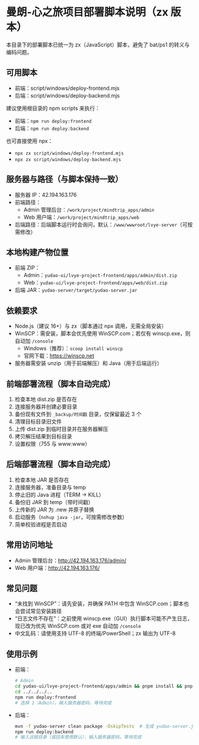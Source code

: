 # 曼朗-心之旅项目部署脚本说明（zx 版本）

本目录下的部署脚本已统一为 zx（JavaScript）脚本，避免了 bat/ps1 的转义与编码问题。

## 可用脚本

- 前端：script/windows/deploy-frontend.mjs
- 后端：script/windows/deploy-backend.mjs

建议使用根目录的 npm scripts 来执行：
- 前端：`npm run deploy:frontend`
- 后端：`npm run deploy:backend`

也可直接使用 npx：
- `npx zx script/windows/deploy-frontend.mjs`
- `npx zx script/windows/deploy-backend.mjs`

## 服务器与路径（与脚本保持一致）

- 服务器 IP：42.194.163.176
- 前端路径：
  - Admin 管理后台：`/work/project/mindtrip_apps/admin`
  - Web 用户端：`/work/project/mindtrip_apps/web`
- 后端路径：后端脚本运行时会询问，默认：`/www/wwwroot/lvye-server`（可按需修改）

## 本地构建产物位置

- 前端 ZIP：
  - Admin：`yudao-ui/lvye-project-frontend/apps/admin/dist.zip`
  - Web：`yudao-ui/lvye-project-frontend/apps/web/dist.zip`
- 后端 JAR：`yudao-server/target/yudao-server.jar`

## 依赖要求

- Node.js（建议 16+）与 zx（脚本通过 npx 调用，无需全局安装）
- WinSCP：需安装，脚本会优先使用 WinSCP.com；若仅有 winscp.exe，则自动加 `/console`
  - Windows（推荐）：`scoop install winscp`
  - 官网下载：https://winscp.net
- 服务器需安装 unzip（用于前端解压）和 Java（用于后端运行）

## 前端部署流程（脚本自动完成）
1. 检查本地 dist.zip 是否存在
2. 连接服务器并创建必要目录
3. 备份现有文件到 `_backup/时间戳` 目录，仅保留最近 3 个
4. 清理目标目录旧文件
5. 上传 dist.zip 到临时目录并在服务器解压
6. 拷贝解压结果到目标目录
7. 设置权限（755 与 www:www）

## 后端部署流程（脚本自动完成）
1. 检查本地 JAR 是否存在
2. 连接服务器，准备目录与 temp
3. 停止旧的 Java 进程（TERM → KILL）
4. 备份旧 JAR 到 temp（带时间戳）
5. 上传新的 JAR 为 .new 并原子替换
6. 启动服务（`nohup java -jar`，可按需修改参数）
7. 简单校验进程是否启动

## 常用访问地址

- Admin 管理后台：http://42.194.163.176/admin/
- Web 用户端：http://42.194.163.176/

## 常见问题

- “未找到 WinSCP”：请先安装，并确保 PATH 中包含 WinSCP.com；脚本也会尝试常见安装路径
- “日志文件不存在”：之前使用 winscp.exe（GUI）执行脚本可能不产生日志，现已改为优先 WinSCP.com 或对 exe 自动加 `/console`
- 中文乱码：请使用支持 UTF-8 的终端/PowerShell；zx 输出为 UTF-8

## 使用示例

- 前端：
  ```bash
  # Admin
  cd yudao-ui/lvye-project-frontend/apps/admin && pnpm install && pnpm build  # 生成 dist.zip
  cd ../../../..
  npm run deploy:frontend
  # 选择 1（Admin），输入服务器密码，等待完成
  ```

- 后端：
  ```bash
  mvn -f yudao-server clean package -DskipTests  # 生成 yudao-server.jar
  npm run deploy:backend
  # 输入远程目录（或回车使用默认），输入服务器密码，等待完成
  ```
